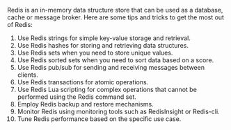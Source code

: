 Redis is an in-memory data structure store that can be used as a database, cache or message broker. Here are some tips and tricks to get the most out of Redis:

1. Use Redis strings for simple key-value storage and retrieval.
2. Use Redis hashes for storing and retrieving data structures.
3. Use Redis sets when you need to store unique values.
4. Use Redis sorted sets when you need to sort data based on a score.
5. Use Redis pub/sub for sending and receiving messages between clients.
6. Use Redis transactions for atomic operations.
7. Use Redis Lua scripting for complex operations that cannot be performed using the Redis command set.
8. Employ Redis backup and restore mechanisms.
9. Monitor Redis using monitoring tools such as RedisInsight or Redis-cli.
10. Tune Redis performance based on the specific use case.
